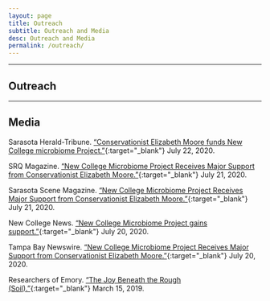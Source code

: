 ```yaml
---
layout: page
title: Outreach
subtitle: Outreach and Media
desc: Outreach and Media
permalink: /outreach/
---
```


<div class="pretty-links">

---

## Outreach

---

## Media

Sarasota Herald-Tribune. [“Conservationist Elizabeth Moore funds New College microbiome Project.”](https://www.heraldtribune.com/story/news/local/2020/07/22/conservationist-elizabeth-moore-funds-new-college-microbiome-project/41969327/){:target="_blank"} July 22, 2020.

SRQ Magazine. [“New College Microbiome Project Receives Major Support from Conservationist Elizabeth Moore.”](https://www.srqmagazine.com/srq-daily/2020-07-21/14401_New-College-Microbiome-Project-Receives-Major-Support-from-Conservationist-Elizabeth-Moore){:target="_blank"} July 21, 2020.

Sarasota Scene Magazine. [“New College Microbiome Project Receives Major Support from Conservationist Elizabeth Moore.”](http://www.scenesarasota.com/magazine/new-college-microbiome-project-receives-major-support-from-conservationist-elizabeth-moore/){:target="_blank"} July 21, 2020.

New College News. [“New College Microbiome Project gains support.”](https://news.ncf.edu/news/new-college-microbiome-project-gains-support/){:target="_blank"} July 20, 2020.

Tampa Bay Newswire. [“New College Microbiome Project Receives Major Support from Conservationist Elizabeth Moore.”](https://www.tampabaynewswire.com/2020/07/20/new-college-microbiome-project-receives-major-support-from-conservationist-elizabeth-moore-87918){:target="_blank"} July 20, 2020.

Researchers of Emory. [“The Joy Beneath the Rough (Soil).”](http://researchersofemory.blogspot.com/2019/03/the-joy-beneath-rough-soil.html){:target="_blank"} March 15, 2019.

</div>
